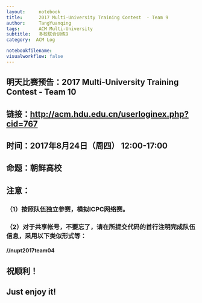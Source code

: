 ```yaml
---
layout:     notebook
title:      2017 Multi-University Training Contest  - Team 9
author:     TangYuanqing
tags: 		ACM Multi-University
subtitle:   多校联合训练9
category:  ACM Log

notebookfilename:
visualworkflow: false
---
```



## 明天比赛预告：2017 Multi-University Training Contest - Team 10  
## 链接：<http://acm.hdu.edu.cn/userloginex.php?cid=767>  

## 时间：2017年8月24日（周四） 12:00-17:00  
## 命题：朝鲜高校  
## 注意：  
### （1）按照队伍独立参赛，模拟ICPC网络赛。  
### （2）对于共享帐号，不要忘了，请在所提交代码的首行注明完成队伍信息，采用以下类似形式等：  
#### //nupt2017team04  

## 祝顺利！  
## Just enjoy it!  
